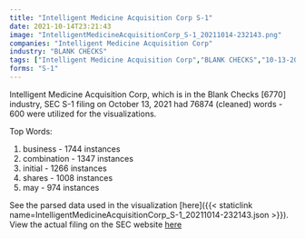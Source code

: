 ```yaml
---
title: "Intelligent Medicine Acquisition Corp S-1"
date: 2021-10-14T23:21:43
image: "IntelligentMedicineAcquisitionCorp_S-1_20211014-232143.png"
companies: "Intelligent Medicine Acquisition Corp"
industry: "BLANK CHECKS"
tags: ["Intelligent Medicine Acquisition Corp","BLANK CHECKS","10-13-2021","S-1"]
forms: "S-1"
---
```

Intelligent Medicine Acquisition Corp, which is in the Blank Checks [6770] industry, SEC S-1 filing on October 13, 2021 had 76874 (cleaned) words - 600 were utilized for the visualizations.

Top Words:
1. business - 1744 instances
2. combination - 1347 instances
3. initial - 1266 instances
4. shares - 1008 instances
5. may - 974 instances


See the parsed data used in the visualization [here]({{< staticlink name=IntelligentMedicineAcquisitionCorp_S-1_20211014-232143.json >}}).  
View the actual filing on the SEC website [here](https://www.sec.gov/Archives/edgar/data/1850051/0001104659-21-125428.txt)